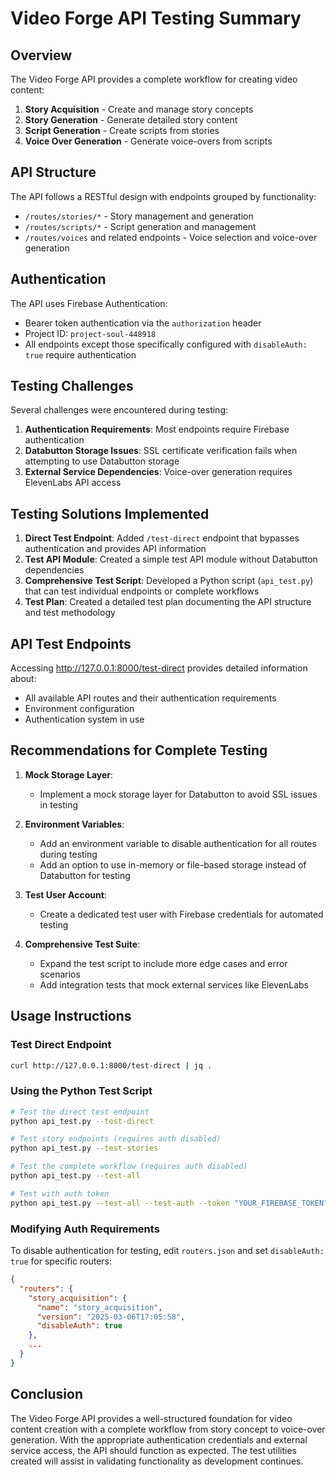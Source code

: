 # Video Forge API Testing Summary

## Overview

The Video Forge API provides a complete workflow for creating video content:

1. **Story Acquisition** - Create and manage story concepts
2. **Story Generation** - Generate detailed story content
3. **Script Generation** - Create scripts from stories
4. **Voice Over Generation** - Generate voice-overs from scripts

## API Structure

The API follows a RESTful design with endpoints grouped by functionality:

- `/routes/stories/*` - Story management and generation
- `/routes/scripts/*` - Script generation and management
- `/routes/voices` and related endpoints - Voice selection and voice-over generation

## Authentication

The API uses Firebase Authentication:
- Bearer token authentication via the `authorization` header
- Project ID: `project-soul-448918`
- All endpoints except those specifically configured with `disableAuth: true` require authentication

## Testing Challenges

Several challenges were encountered during testing:

1. **Authentication Requirements**: Most endpoints require Firebase authentication
2. **Databutton Storage Issues**: SSL certificate verification fails when attempting to use Databutton storage
3. **External Service Dependencies**: Voice-over generation requires ElevenLabs API access

## Testing Solutions Implemented

1. **Direct Test Endpoint**: Added `/test-direct` endpoint that bypasses authentication and provides API information
2. **Test API Module**: Created a simple test API module without Databutton dependencies
3. **Comprehensive Test Script**: Developed a Python script (`api_test.py`) that can test individual endpoints or complete workflows
4. **Test Plan**: Created a detailed test plan documenting the API structure and test methodology

## API Test Endpoints

Accessing http://127.0.0.1:8000/test-direct provides detailed information about:
- All available API routes and their authentication requirements
- Environment configuration
- Authentication system in use

## Recommendations for Complete Testing

1. **Mock Storage Layer**:
   - Implement a mock storage layer for Databutton to avoid SSL issues in testing

2. **Environment Variables**:
   - Add an environment variable to disable authentication for all routes during testing
   - Add an option to use in-memory or file-based storage instead of Databutton for testing

3. **Test User Account**:
   - Create a dedicated test user with Firebase credentials for automated testing

4. **Comprehensive Test Suite**:
   - Expand the test script to include more edge cases and error scenarios
   - Add integration tests that mock external services like ElevenLabs

## Usage Instructions

### Test Direct Endpoint

```bash
curl http://127.0.0.1:8000/test-direct | jq .
```

### Using the Python Test Script

```bash
# Test the direct test endpoint
python api_test.py --test-direct

# Test story endpoints (requires auth disabled)
python api_test.py --test-stories

# Test the complete workflow (requires auth disabled)
python api_test.py --test-all

# Test with auth token
python api_test.py --test-all --test-auth --token "YOUR_FIREBASE_TOKEN"
```

### Modifying Auth Requirements

To disable authentication for testing, edit `routers.json` and set `disableAuth: true` for specific routers:

```json
{
  "routers": {
    "story_acquisition": {
      "name": "story_acquisition",
      "version": "2025-03-06T17:05:58",
      "disableAuth": true
    },
    ...
  }
}
```

## Conclusion

The Video Forge API provides a well-structured foundation for video content creation with a complete workflow from story concept to voice-over generation. With the appropriate authentication credentials and external service access, the API should function as expected. The test utilities created will assist in validating functionality as development continues.
